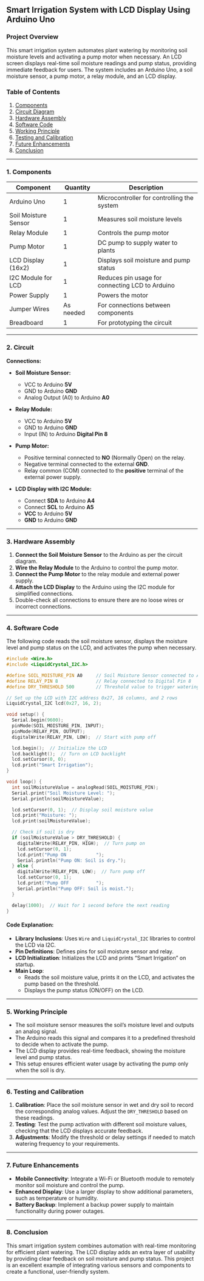 ## Smart Irrigation System with LCD Display Using Arduino Uno

### Project Overview
This smart irrigation system automates plant watering by monitoring soil moisture levels and activating a pump motor when necessary. An LCD screen displays real-time soil moisture readings and pump status, providing immediate feedback for users. The system includes an Arduino Uno, a soil moisture sensor, a pump motor, a relay module, and an LCD display.

### Table of Contents
1. [Components](#components)
2. [Circuit Diagram](#circuit-diagram)
3. [Hardware Assembly](#hardware-assembly)
4. [Software Code](#software-code)
5. [Working Principle](#working-principle)
6. [Testing and Calibration](#testing-and-calibration)
7. [Future Enhancements](#future-enhancements)
8. [Conclusion](#conclusion)

---

### 1. Components

| Component             | Quantity | Description                                       |
|-----------------------|----------|---------------------------------------------------|
| Arduino Uno           | 1        | Microcontroller for controlling the system        |
| Soil Moisture Sensor  | 1        | Measures soil moisture levels                     |
| Relay Module          | 1        | Controls the pump motor                           |
| Pump Motor            | 1        | DC pump to supply water to plants                 |
| LCD Display (16x2)    | 1        | Displays soil moisture and pump status            |
| I2C Module for LCD    | 1        | Reduces pin usage for connecting LCD to Arduino   |
| Power Supply          | 1        | Powers the motor                                  |
| Jumper Wires          | As needed| For connections between components                |
| Breadboard            | 1        | For prototyping the circuit                       |

---

### 2. Circuit 



**Connections:**
- **Soil Moisture Sensor:**
  - VCC to Arduino **5V**
  - GND to Arduino **GND**
  - Analog Output (A0) to Arduino **A0**
  
- **Relay Module:**
  - VCC to Arduino **5V**
  - GND to Arduino **GND**
  - Input (IN) to Arduino **Digital Pin 8**
  
- **Pump Motor:**
  - Positive terminal connected to **NO** (Normally Open) on the relay.
  - Negative terminal connected to the external **GND**.
  - Relay common (COM) connected to the **positive** terminal of the external power supply.
  
- **LCD Display with I2C Module:**
  - Connect **SDA** to Arduino **A4**
  - Connect **SCL** to Arduino **A5**
  - **VCC** to Arduino **5V**
  - **GND** to Arduino **GND**

---

### 3. Hardware Assembly
1. **Connect the Soil Moisture Sensor** to the Arduino as per the circuit diagram.
2. **Wire the Relay Module** to the Arduino to control the pump motor.
3. **Connect the Pump Motor** to the relay module and external power supply.
4. **Attach the LCD Display** to the Arduino using the I2C module for simplified connections.
5. Double-check all connections to ensure there are no loose wires or incorrect connections.

---

### 4. Software Code
The following code reads the soil moisture sensor, displays the moisture level and pump status on the LCD, and activates the pump when necessary.

```cpp
#include <Wire.h>
#include <LiquidCrystal_I2C.h>

#define SOIL_MOISTURE_PIN A0     // Soil Moisture Sensor connected to A0
#define RELAY_PIN 8              // Relay connected to Digital Pin 8
#define DRY_THRESHOLD 500        // Threshold value to trigger watering

// Set up the LCD with I2C address 0x27, 16 columns, and 2 rows
LiquidCrystal_I2C lcd(0x27, 16, 2);

void setup() {
  Serial.begin(9600);
  pinMode(SOIL_MOISTURE_PIN, INPUT);
  pinMode(RELAY_PIN, OUTPUT);
  digitalWrite(RELAY_PIN, LOW);  // Start with pump off

  lcd.begin();  // Initialize the LCD
  lcd.backlight();  // Turn on LCD backlight
  lcd.setCursor(0, 0);
  lcd.print("Smart Irrigation");
}

void loop() {
  int soilMoistureValue = analogRead(SOIL_MOISTURE_PIN);
  Serial.print("Soil Moisture Level: ");
  Serial.println(soilMoistureValue);

  lcd.setCursor(0, 1);  // Display soil moisture value
  lcd.print("Moisture: ");
  lcd.print(soilMoistureValue);

  // Check if soil is dry
  if (soilMoistureValue > DRY_THRESHOLD) {
    digitalWrite(RELAY_PIN, HIGH);  // Turn pump on
    lcd.setCursor(0, 1);
    lcd.print("Pump ON           ");
    Serial.println("Pump ON: Soil is dry.");
  } else {
    digitalWrite(RELAY_PIN, LOW);  // Turn pump off
    lcd.setCursor(0, 1);
    lcd.print("Pump OFF          ");
    Serial.println("Pump OFF: Soil is moist.");
  }

  delay(1000);  // Wait for 1 second before the next reading
}
```

#### Code Explanation:
- **Library Inclusions**: Uses `Wire` and `LiquidCrystal_I2C` libraries to control the LCD via I2C.
- **Pin Definitions**: Defines pins for soil moisture sensor and relay.
- **LCD Initialization**: Initializes the LCD and prints “Smart Irrigation” on startup.
- **Main Loop**:
  - Reads the soil moisture value, prints it on the LCD, and activates the pump based on the threshold.
  - Displays the pump status (ON/OFF) on the LCD.

---

### 5. Working Principle
- The soil moisture sensor measures the soil’s moisture level and outputs an analog signal.
- The Arduino reads this signal and compares it to a predefined threshold to decide when to activate the pump.
- The LCD display provides real-time feedback, showing the moisture level and pump status.
- This setup ensures efficient water usage by activating the pump only when the soil is dry.

---

### 6. Testing and Calibration
1. **Calibration**: Place the soil moisture sensor in wet and dry soil to record the corresponding analog values. Adjust the `DRY_THRESHOLD` based on these readings.
2. **Testing**: Test the pump activation with different soil moisture values, checking that the LCD displays accurate feedback.
3. **Adjustments**: Modify the threshold or delay settings if needed to match watering frequency to your requirements.

---

### 7. Future Enhancements
- **Mobile Connectivity**: Integrate a Wi-Fi or Bluetooth module to remotely monitor soil moisture and control the pump.
- **Enhanced Display**: Use a larger display to show additional parameters, such as temperature or humidity.
- **Battery Backup**: Implement a backup power supply to maintain functionality during power outages.

---

### 8. Conclusion
This smart irrigation system combines automation with real-time monitoring for efficient plant watering. The LCD display adds an extra layer of usability by providing clear feedback on soil moisture and pump status. This project is an excellent example of integrating various sensors and components to create a functional, user-friendly system.
